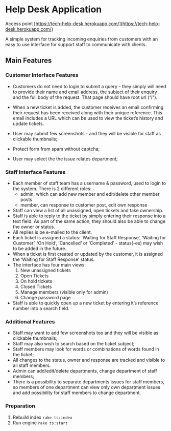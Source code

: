 # Help Desk Application #

Access point [https://tech-help-desk.herokuapp.com/](https://tech-help-desk.herokuapp.com/)

A simple system for tracking incoming enquiries from customers with an easy to use interface for support staff to communicate with clients.

## Main Features ##

### Customer Interface Features ###

* Customers do not need to login to submit a query – they simply will need to provide their name and email address, the subject of their enquiry and the full body of the request. That page should have root url (“/“).

* When a new ticket is added, the customer receives an email confirming their request has been received along with their unique reference. This email includes a URL which can be used to view the ticket’s history and update tickets. 

* User may submit few screenshots - and they will be visible for staff as clickable thumbnails; 

* Protect form from spam without captcha; 

* User may select the the issue relates department;


### Staff Interface Features ###

* Each member of staff team has a username & password, used to login to the system. There is 2 different roles: 
  * admin, which can add new member and edit/delete other member posts 
  * member, can response to customer post, edit own response 
* Staff can view a list of all unassigned, open tickets and take ownership. 
* Staff is able to reply to the ticket by simply entering their response into a text field. As part of the same action, they should also be able to change the owner or status. 
* All replies is be e-mailed to the client.
* Each ticket is assigned a status: ʻWaiting for Staff Responseʼ, ʻWaiting for Customerʼ, ʻOn Holdʼ, ʻCancelledʼ or ʻCompletedʼ - status(-es) may wish to be added in the future.
* When a ticket is first created or updated by the customer, it is assigned the ʻWaiting for Staff Responseʼ status.
* The interface has four main views:
  1. New unassigned tickets 
  2. Open Tickets
  3. On hold tickets
  4. Closed Tickets
  5. Manage members (visible only for admin) 
  6. Change password page 
* Staff is able to quickly open up a new ticket by entering itʼs reference number into a search field.


### Additional Features ###

* Staff may want to add few screenshots too and they will be visible as clickable thumbnails;
* Staff may also wish to search based on the ticket subject;
* Staff members may look for words or combinations of words found in the ticket;
* All changes to the status, owner and response are tracked and visible to all staff members. 
* Admin can add/edit/delete departments, change department of staff members; 
* There is a possibility to separate departments issues for staff members, so members of one department can view only own department issues and add possibility for staff members to change department. 


### Preparation ###

1. Rebuild index
	`rake ts:index`
2. Run engine
	`rake ts:start`